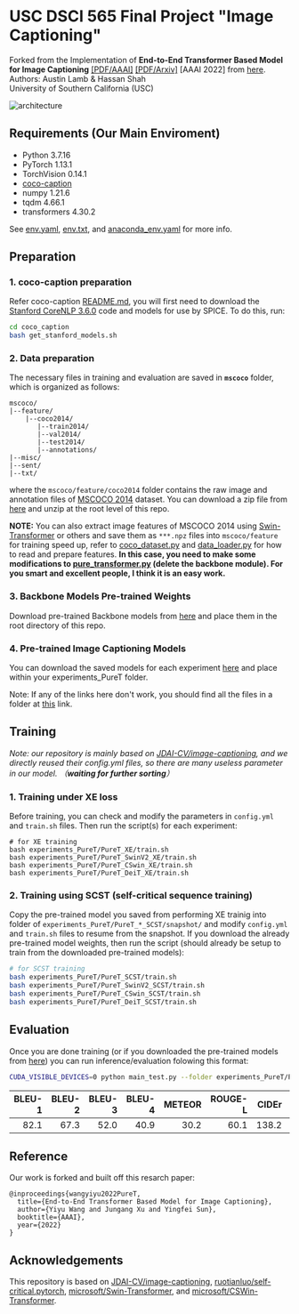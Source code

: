 # USC DSCI 565 Final Project "Image Captioning"
Forked from the Implementation of __End-to-End Transformer Based Model for Image Captioning__ [[PDF/AAAI]](https://ojs.aaai.org/index.php/AAAI/article/view/20160) [[PDF/Arxiv]](https://arxiv.org/abs/2203.15350) [AAAI 2022] from [here](https://github.com/232525/PureT).\
Authors: Austin Lamb & Hassan Shah\
University of Southern California (USC)

![architecture](./imgs/architecture.png)

## Requirements (Our Main Enviroment)
+ Python 3.7.16
+ PyTorch 1.13.1
+ TorchVision 0.14.1
+ [coco-caption](https://github.com/tylin/coco-caption)
+ numpy 1.21.6
+ tqdm 4.66.1
+ transformers 4.30.2

See [env.yaml](env.yaml), [env.txt](env.txt), and [anaconda_env.yaml](anaconda_env.yaml) for more info.

## Preparation
### 1. coco-caption preparation
Refer coco-caption [README.md](./coco_caption/README.md), you will first need to download the [Stanford CoreNLP 3.6.0](http://stanfordnlp.github.io/CoreNLP/index.html) code and models for use by SPICE. To do this, run:
```bash
cd coco_caption
bash get_stanford_models.sh
```
### 2. Data preparation
The necessary files in training and evaluation are saved in __`mscoco`__ folder, which is organized as follows:
```
mscoco/
|--feature/
    |--coco2014/
       |--train2014/
       |--val2014/
       |--test2014/
       |--annotations/
|--misc/
|--sent/
|--txt/
```
where the `mscoco/feature/coco2014` folder contains the raw image and annotation files of [MSCOCO 2014](https://cocodataset.org/#download) dataset. You can download a zip file from [here](https://drive.google.com/file/d/1b9fMeRiezu8oWD3eQOmBskEsDNHpT6pI/view?usp=sharing) and unzip at the root level of this repo.

__NOTE:__ You can also extract image features of MSCOCO 2014 using [Swin-Transformer](https://github.com/microsoft/Swin-Transformer) or others and save them as `***.npz` files into `mscoco/feature` for training speed up, refer to [coco_dataset.py](datasets/coco_dataset.py) and [data_loader.py](datasets/data_loader.py) for how to read and prepare features. 
__In this case, you need to make some modifications to [pure_transformer.py](models/pure_transformer.py) (delete the backbone module). For you smart and excellent people, I think it is an easy work.__

### 3. Backbone Models Pre-trained Weights
Download pre-trained Backbone models from [here](https://drive.google.com/drive/folders/1ctV-DSFD_d_PxtgXyRAjouxqYRUmQO8z?usp=sharing) and place them in the root directory of this repo.

### 4. Pre-trained Image Captioning Models
You can download the saved models for each experiment [here](https://drive.google.com/drive/folders/1bMOdzRTYKITbJ-cRRtjuyVfycOx7Z3ZX?usp=sharing) and place within your experiments_PureT folder.

Note: If any of the links here don't work, you should find all the files in a folder at [this](https://drive.google.com/drive/folders/1azl9aC_s7lmY-r9TAKI4Gutng4hopFbm?usp=sharing) link.


## Training
*Note: our repository is mainly based on [JDAI-CV/image-captioning](https://github.com/JDAI-CV/image-captioning), and we directly reused their config.yml files, so there are many useless parameter in our model. （__waiting for further sorting__）*

### 1. Training under XE loss
Before training, you can check and modify the parameters in `config.yml` and `train.sh` files. Then run the script(s) for each experiment:

```
# for XE training
bash experiments_PureT/PureT_XE/train.sh
bash experiments_PureT/PureT_SwinV2_XE/train.sh
bash experiments_PureT/PureT_CSwin_XE/train.sh
bash experiments_PureT/PureT_DeiT_XE/train.sh
```
### 2. Training using SCST (self-critical sequence training)
Copy the pre-trained model you saved from performing XE trainig into folder of `experiments_PureT/PureT_*_SCST/snapshot/` and modify `config.yml` and `train.sh` files to resume from the snapshot. If you download the already pre-trained model weights, then run the script (should already be setup to train from the downloaded pre-trained models):

```bash
# for SCST training
bash experiments_PureT/PureT_SCST/train.sh
bash experiments_PureT/PureT_SwinV2_SCST/train.sh
bash experiments_PureT/PureT_CSwin_SCST/train.sh
bash experiments_PureT/PureT_DeiT_SCST/train.sh
```

## Evaluation
Once you are done training (or if you downloaded the pre-trained models from [here](https://drive.google.com/drive/folders/1bMOdzRTYKITbJ-cRRtjuyVfycOx7Z3ZX?usp=sharing)) you can run inference/evaluation folowing this format: 

```bash
CUDA_VISIBLE_DEVICES=0 python main_test.py --folder experiments_PureT/PureT_SCST/ --resume 27
```

|BLEU-1|BLEU-2|BLEU-3|BLEU-4|METEOR|ROUGE-L| CIDEr |SPICE |
| ---: | ---: | ---: | ---: | ---: | ---:  | ---:  | ---: |
| 82.1 | 67.3 | 52.0 | 40.9 | 30.2 | 60.1  | 138.2 | 24.2 |


## Reference
Our work is forked and built off this resarch paper:
```
@inproceedings{wangyiyu2022PureT,
  title={End-to-End Transformer Based Model for Image Captioning},
  author={Yiyu Wang and Jungang Xu and Yingfei Sun},
  booktitle={AAAI},
  year={2022}
}
```

## Acknowledgements
This repository is based on [JDAI-CV/image-captioning](https://github.com/JDAI-CV/image-captioning), [ruotianluo/self-critical.pytorch](https://github.com/ruotianluo/self-critical.pytorch), [microsoft/Swin-Transformer](https://github.com/microsoft/Swin-Transformer), and [microsoft/CSWin-Transformer](https://github.com/microsoft/CSWin-Transformer).
